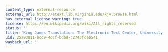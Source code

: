 ```yaml
---
content_type: external-resource
external_url: http://etext.lib.virginia.edu/kjv.browse.html
has_external_license_warning: true
license: https://en.wikipedia.org/wiki/All_rights_reserved
status: ''
title: 'King James Translation: The Electronic Text Center, University of Virginia'
uid: 25a93011-bcd9-4dcf-bdbd-c2743fdeb541
wayback_url: ''
---
```

